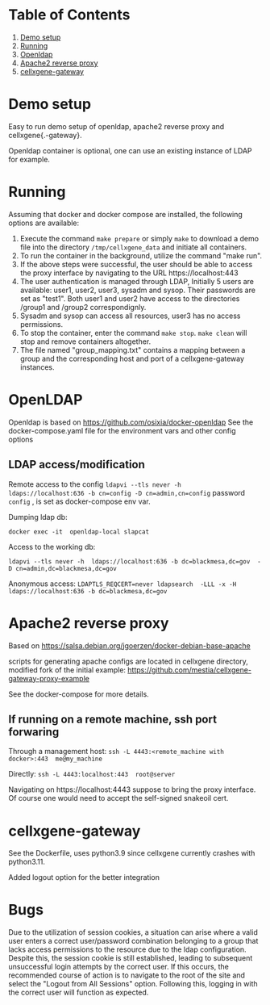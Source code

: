 
# Table of Contents

1.  [Demo setup](#org8772b4e)
2.  [Running](#org1d6aa09)
3.  [Openldap](#org598dec3)
4.  [Apache2 reverse proxy](#org69a72a2)
5.  [cellxgene-gateway](#org7d25c22)


<a id="org8772b4e"></a>

# Demo setup

Easy to run demo setup of openldap, apache2 reverse proxy and cellxgene{.-gateway}.

Openldap container is optional, one can use an existing instance of LDAP for example.


<a id="org1d6aa09"></a>

# Running

Assuming that docker and docker compose are installed, the following options are available:

1. Execute the command `make prepare` or simply `make` to download a demo file into the directory `/tmp/cellxgene_data` and initiate all containers.
2. To run the container in the background, utilize the command "make run".
3. If the above steps were successful, the user should be able to access the proxy interface by navigating to the URL https://localhost:443
4. The user authentication is managed through LDAP, Initially 5 users are available: user1, user2, user3, sysadm and sysop. Their passwords are set as "test1". Both user1 and user2 have access to the directories /group1 and /group2 correspondignly.
5. Sysadm and sysop can access all resources, user3 has no access permissions.
6. To stop the container, enter the command `make stop`. `make clean` will stop and remove containers altogether.
7. The file named "group_mapping.txt" contains a mapping between a group and the corresponding host and port of a cellxgene-gateway instances.

<a id="org598dec3"></a>

# OpenLDAP

Openldap is based on <https://github.com/osixia/docker-openldap>
See the docker-compose.yaml file for the environment vars and other config options

## LDAP access/modification

Remote access to the config `ldapvi --tls never -h  ldaps://localhost:636 -b cn=config -D cn=admin,cn=config`
password `config` , is set as docker-compose env var.

Dumping ldap db:

`docker exec -it  openldap-local slapcat`

Access to the working db:

`ldapvi --tls never -h  ldaps://localhost:636 -b dc=blackmesa,dc=gov  -D cn=admin,dc=blackmesa,dc=gov`

Anonymous access: `LDAPTLS_REQCERT=never ldapsearch  -LLL -x -H ldaps://localhost:636 -b dc=blackmesa,dc=gov`


<a id="org69a72a2"></a>

# Apache2 reverse proxy

Based on <https://salsa.debian.org/jgoerzen/docker-debian-base-apache>

scripts for generating apache configs are located in cellxgene directory, modified fork of
the initial example: https://github.com/mestia/cellxgene-gateway-proxy-example

See the docker-compose for more details.

## If running on a remote machine, ssh port forwaring

Through a management host:
`ssh -L 4443:<remote_machine with docker>:443  me@my_machine`

Directly: `ssh -L 4443:localhost:443  root@server `

Navigating on https://localhost:4443 suppose to bring the proxy interface. Of course one would need to accept the self-signed snakeoil cert.

<a id="org7d25c22"></a>

# cellxgene-gateway

See the Dockerfile, uses python3.9 since cellxgene currently crashes with python3.11.

Added logout option for the better integration

# Bugs

Due to the utilization of session cookies, a situation can arise where a valid user enters a correct user/password combination belonging to a group that lacks access permissions to the resource due to the ldap configuration. Despite this, the session cookie is still established, leading to subsequent unsuccessful login attempts by the correct user. If this occurs, the recommended course of action is to navigate to the root of the site and select the "Logout from All Sessions" option. Following this, logging in with the correct user will function as expected.
